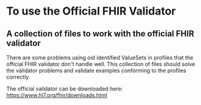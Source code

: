 # To use the Official FHIR Validator
## A collection of files to work with the official FHIR validator

There are some problems using oid identified ValueSets in profiles that the official FHIR validator don't handle well. This collection of files should solve the validator problems and validate examples conforming to the profiles correctly.

The official validator can be downloaded here: https://www.hl7.org/fhir/downloads.html

